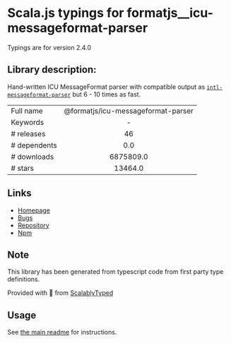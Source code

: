 
# Scala.js typings for formatjs__icu-messageformat-parser

Typings are for version 2.4.0

## Library description:
Hand-written ICU MessageFormat parser with compatible output as [`intl-messageformat-parser`](https://www.npmjs.com/package/intl-messageformat-parser) but 6 - 10 times as fast.

|                    |                 |
| ------------------ | :-------------: |
| Full name          | @formatjs/icu-messageformat-parser |
| Keywords           | - |
| # releases         | 46 |
| # dependents       | 0.0 |
| # downloads        | 6875809.0 |
| # stars            | 13464.0 |

## Links
- [Homepage](https://github.com/formatjs/formatjs#readme)
- [Bugs](https://github.com/formatjs/formatjs/issues)
- [Repository](https://github.com/formatjs/formatjs)
- [Npm](https://www.npmjs.com/package/%40formatjs%2Ficu-messageformat-parser)
    


## Note
This library has been generated from typescript code from first party type definitions.

Provided with :purple_heart: from [ScalablyTyped](https://github.com/oyvindberg/ScalablyTyped)

## Usage
See [the main readme](../../readme.md) for instructions.


